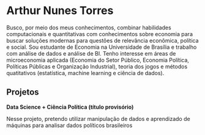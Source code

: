 # Arthur Nunes Torres

Busco, por meio dos meus conhecimentos, combinar habilidades computacionais e quantitativas com conhecimentos sobre economia para buscar soluções modernas para questões de relevância econômica, política e social. Sou estudante de Economia na Universidade de Brasília e trabalho com análise de dados e análise de BI. Tenho interesse em áreas de microeconomia aplicada (Economia do Setor Público, Economia Política, Políticas Públicas e Organização Industrial), teoria dos jogos e métodos quatitativos (estatística, machine learning e ciência de dados).

## Projetos

**Data Science + Ciência Política (título provisório)** 

Nesse projeto, pretendo utilizar manipulação de dados e aprendizado de máquinas para analisar dados políticos brasileiros
